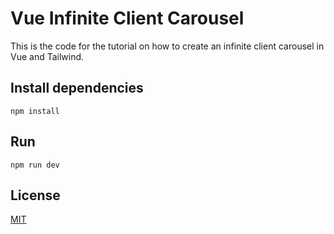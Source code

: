 # Vue Infinite Client Carousel
This is the code for the tutorial on how to create an infinite client carousel in Vue and Tailwind.

## Install dependencies
```
npm install
```

## Run
```
npm run dev
```

## License
[MIT](https://choosealicense.com/licenses/mit/)
